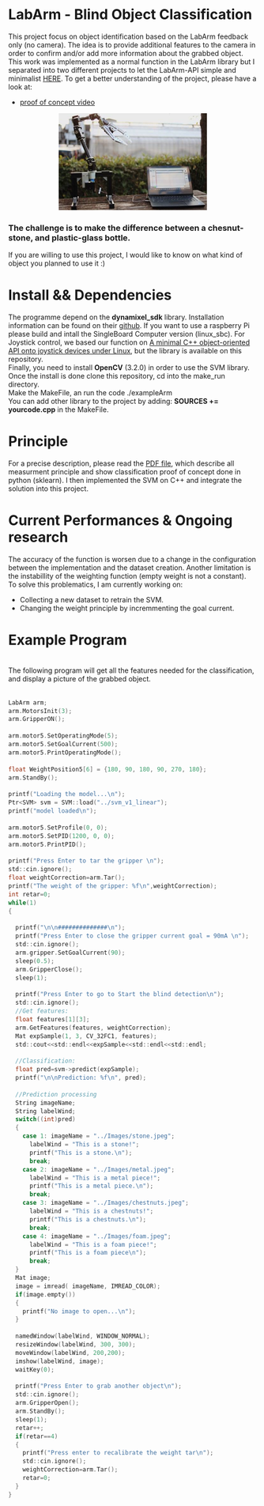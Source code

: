 # LabArm - Blind Object Classification
This project focus on object identification based on the LabArm feedback only (no camera). The idea is to provide additional features to the camera in order to confirm and/or add more information about the grabbed object. This work was implemented as a normal function in the LabArm library but I separated into two different projects to let the LabArm-API simple and minimalist [HERE](https://github.com/BenbenIO/LabArm-Cpp-API). 
To get a better understanding of the project, please have a look at:
* [proof of concept video](https://youtu.be/eXRplSR5dM0)

<p align="center">
  <img src="/Images/armpicture.PNG" width="300">
</p>

### The challenge is to make the difference between a chesnut-stone, and plastic-glass bottle.
If you are willing to use this project, I would like to know on what kind of object you planned to use it :)

# Install && Dependencies
The programme depend on the __dynamixel_sdk__ library. Installation information can be found on their [github](https://github.com/ROBOTIS-GIT/DynamixelSDK). If you want to use a raspberry Pi please build and intall the SingleBoard Computer version (linux_sbc). For Joystick control, we based our function on [A minimal C++ object-oriented API onto joystick devices under Linux](https://github.com/drewnoakes/joystick), but the library is available on this repository.
<br/> Finally, you need to install __OpenCV__ (3.2.0) in order to use the SVM library.
<br/> Once the install is done clone this repository, cd into the make_run directory.
<br/> Make the MakeFile, an run the code ./exampleArm
<br/> You can add other library to the project by adding: __SOURCES += yourcode.cpp__ in the MakeFile.

# Principle
For a precise description, please read the [PDF file](https://github.com/BenbenIO/LabArm-Blind_Object_Classification/blob/master/Blind%20Object%20Recognition%20with%20LabArm.pdf), which describe all measurment principle and show classification proof of concept done in python (sklearn). I then implemented the SVM on C++ and integrate the solution into this project.

# Current Performances & Ongoing research
The accuracy of the function is worsen due to a change in the configuration between the implementation and the dataset creation. Another limitation is the instabillity of the weighting function (empty weight is not a constant). 
<br/> To solve this problematics, I am currently working on:</br>
* Collecting a new dataset to retrain the SVM.
* Changing the weight principle by incremmenting the goal current.

# Example Program
<br/> The following program will get all the features needed for the classification, and display a picture of the grabbed object. </br>

```c

LabArm arm;
arm.MotorsInit(3);
arm.GripperON(); 

arm.motor5.SetOperatingMode(5);
arm.motor5.SetGoalCurrent(500);
arm.motor5.PrintOperatingMode();

float WeightPosition5[6] = {180, 90, 180, 90, 270, 180};
arm.StandBy();

printf("Loading the model...\n");
Ptr<SVM> svm = SVM::load("../svm_v1_linear");
printf("model loaded\n");

arm.motor5.SetProfile(0, 0);
arm.motor5.SetPID(1200, 0, 0);	
arm.motor5.PrintPID();

printf("Press Enter to tar the gripper \n");
std::cin.ignore();
float weightCorrection=arm.Tar();
printf("The weight of the gripper: %f\n",weightCorrection);
int retar=0;
while(1)
{

  printf("\n\n##############\n");
  printf("Press Enter to close the gripper current goal = 90mA \n");
  std::cin.ignore();
  arm.gripper.SetGoalCurrent(90);
  sleep(0.5);
  arm.GripperClose();
  sleep(1);

  printf("Press Enter to go to Start the blind detection\n");
  std::cin.ignore();
  //Get features:
  float features[1][3];
  arm.GetFeatures(features, weightCorrection);
  Mat expSample(1, 3, CV_32FC1, features);
  std::cout<<std::endl<<expSample<<std::endl<<std::endl;

  //Classification:
  float pred=svm->predict(expSample);
  printf("\n\nPrediction: %f\n", pred);

  //Prediction processing
  String imageName;
  String labelWind;
  switch((int)pred)
  {
    case 1: imageName = "../Images/stone.jpeg";
      labelWind = "This is a stone!";
      printf("This is a stone.\n");
      break;
    case 2: imageName = "../Images/metal.jpeg";
      labelWind = "This is a metal piece!";
      printf("This is a metal piece.\n");
      break;
    case 3: imageName = "../Images/chestnuts.jpeg";
      labelWind = "This is a chestnuts!";
      printf("This is a chestnuts.\n");
      break;
    case 4: imageName = "../Images/foam.jpeg";
      labelWind = "This is a foam piece!";
      printf("This is a foam piece\n");
      break;
  }
  Mat image;
  image = imread( imageName, IMREAD_COLOR);
  if(image.empty())
  {
    printf("No image to open...\n");
  }

  namedWindow(labelWind, WINDOW_NORMAL);
  resizeWindow(labelWind, 300, 300);
  moveWindow(labelWind, 200,200);
  imshow(labelWind, image);
  waitKey(0);

  printf("Press Enter to grab another object\n");
  std::cin.ignore();
  arm.GripperOpen();
  arm.StandBy();
  sleep(1);
  retar++;
  if(retar==4)
  {
    printf("Press enter to recalibrate the weight tar\n");
    std::cin.ignore();
    weightCorrection=arm.Tar();
    retar=0;
  }
}
   ```
